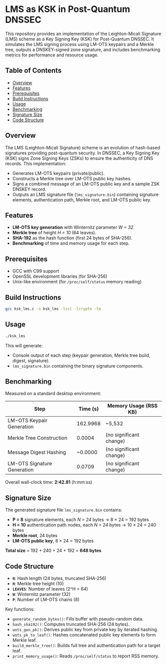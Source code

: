 # LMS as KSK in Post-Quantum DNSSEC

This repository provides an implementation of the Leighton-Micali Signature (LMS) scheme as a Key Signing Key (KSK) for Post-Quantum DNSSEC. It simulates the LMS signing process using LM-OTS keypairs and a Merkle tree, outputs a DNSKEY-signed zone signature, and includes benchmarking metrics for performance and resource usage.

## Table of Contents

- [Overview](#overview)
- [Features](#features)
- [Prerequisites](#prerequisites)
- [Build Instructions](#build-instructions)
- [Usage](#usage)
- [Benchmarking](#benchmarking)
- [Signature Size](#signature-size)
- [Code Structure](#code-structure)

## Overview

The LMS (Leighton-Micali Signature) scheme is an evolution of hash-based signatures providing post-quantum security. In DNSSEC, a Key Signing Key (KSK) signs Zone Signing Keys (ZSKs) to ensure the authenticity of DNS records. This implementation:

- Generates LM-OTS keypairs (private/public).
- Constructs a Merkle tree over LM-OTS public key hashes.
- Signs a combined message of an LM-OTS public key and a sample ZSK DNSKEY record.
- Outputs an LMS signature file (`lms_signature.bin`) containing signature elements, authentication path, Merkle root, and LM-OTS public key.

## Features

- **LM-OTS key generation** with Winternitz parameter _W = 32_.
- **Merkle tree** of height _H = 10_ (64 leaves).
- **SHA-192** as the hash function (first 24 bytes of SHA-256).
- **Benchmarking** of time and memory usage for each step.

## Prerequisites

- GCC with C99 support
- OpenSSL development libraries (for SHA-256)
- Unix-like environment (for `/proc/self/status` memory reading)

## Build Instructions

```sh
gcc ksk_lms.c -o ksk_lms -lssl -lcrypto -lm
```

## Usage

```sh
./ksk_lms
```

This will generate:

- Console output of each step (keypair generation, Merkle tree build, digest, signature).
- `lms_signature.bin` containing the binary signature components.

## Benchmarking

Measured on a standard desktop environment:

| Step                           | Time (s)    | Memory Usage (RSS KB) |
|--------------------------------|-------------|------------------------|
| LM-OTS Keypair Generation      | 162.9968    | ~5,532                |
| Merkle Tree Construction       | 0.0004      | (no significant change) |
| Message Digest Hashing         | ~0.0000     | (no significant change) |
| LM-OTS Signature Generation    | 0.0709      | (no significant change) |

Overall wall-clock time: **2:42.81** (h:mm:ss)

## Signature Size

The generated signature file `lms_signature.bin` contains:

- **P = 8** signature elements, each _N = 24_ bytes → 8 × 24 = 192 bytes
- **H = 10** authentication path nodes, each _N = 24_ bytes → 10 × 24 = 240 bytes
- **Merkle root**, 24 bytes
- **LM-OTS public key**, 8 × 24 = 192 bytes

**Total size** = 192 + 240 + 24 + 192 = **648 bytes**

## Code Structure

- **`N`**: Hash length (24 bytes, truncated SHA-256)
- **`H`**: Merkle tree height (10)
- **`LEAVES`**: Number of leaves (2^H = 64)
- **`W`**: Winternitz parameter (32)
- **`P`**: Number of LM-OTS chains (8)

Key functions:

- `generate_random_bytes()`: Fills buffer with pseudo-random data.
- `hash_sha192()`: Computes truncated SHA-256 (24 bytes).
- `wots_gen_pk()`: Derives public key from private key by iterated hashing.
- `wots_pk_to_leaf()`: Hashes concatenated public key elements to form Merkle leaf.
- `build_merkle_tree()`: Builds full tree and authentication path for a target leaf.
- `print_memory_usage()`: Reads `/proc/self/status` to report RSS memory.


